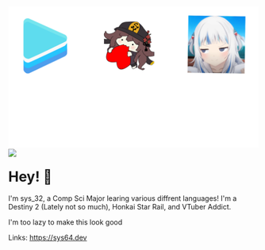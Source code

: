 <img src="https://raw.githubusercontent.com/sys-32Dev/sys-32Dev/main/github.png">
<a href="https://discord.com/users/206876754860572674"><img align="left" src="https://lanyard.kyrie25.me/api/206876754860572674"/></a>

# Hey! 👋

I'm sys_32, a Comp Sci Major learing various diffrent languages!
I'm a Destiny 2 (Lately not so much), Honkai Star Rail, and VTuber Addict.

I'm too lazy to make this look good

Links: https://sys64.dev
